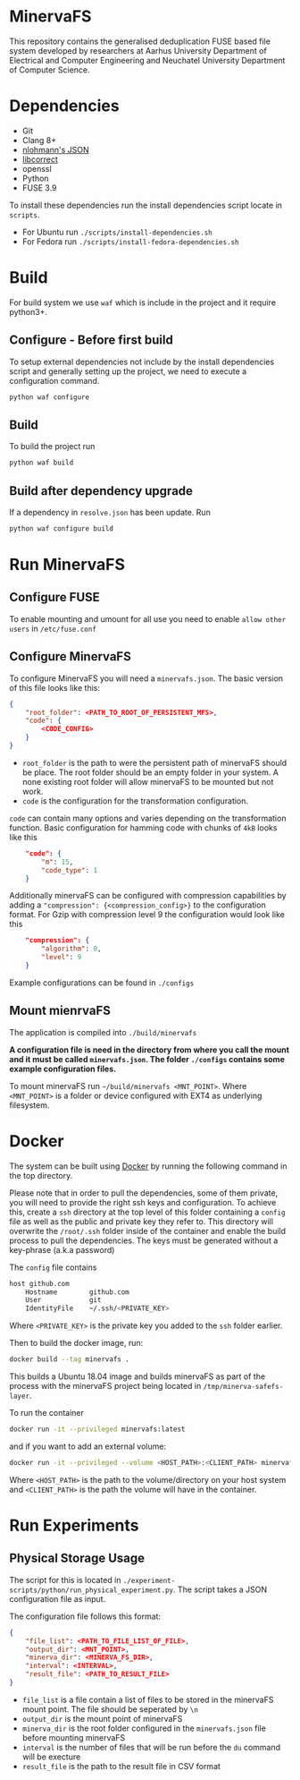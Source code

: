# MinervaFS 

This repository contains the generalised deduplication FUSE based file system developed by researchers at Aarhus University Department of Electrical and Computer Engineering and Neuchatel University Department of Computer Science. 

# Dependencies

- Git 
- Clang 8+ 
- [nlohmann's JSON](https://github.com/nlohmann/json) 
- [libcorrect](https://github.com/quiet/libcorrect)
- openssl
- Python
- FUSE 3.9

To install these dependencies run the install dependencies script locate in `scripts`. 

- For Ubuntu run `./scripts/install-dependencies.sh`
- For Fedora run `./scripts/install-fedora-dependencies.sh`

# Build 

For build system we use `waf` which is include in the project and it require python3+.

## Configure - Before first build

To setup external dependencies not include by the install dependencies script and generally setting up the project, we need to execute a configuration command. 


```bash
python waf configure
```

## Build 

To build the project run

```bash
python waf build

```

## Build after dependency upgrade

If a dependency in `resolve.json` has been update. Run 

```bash 
python waf configure build
```

# Run MinervaFS

## Configure FUSE 

To enable mounting and umount for all use you need to enable `allow other users` in `/etc/fuse.conf`

## Configure MinervaFS

To configure MinervaFS you will need a `minervafs.json`.
The basic version of this file looks like this: 

```json
{
    "root_folder": <PATH_TO_ROOT_OF_PERSISTENT_MFS>,
    "code": {
        <CODE_CONFIG>
    }
}
```

- `root_folder` is the path to were the persistent path of minervaFS should be place. 
The root folder should be an empty folder in your system. A none existing root folder will allow minervaFS to be mounted but not work. 
- `code` is the configuration for the transformation configuration. 

`code` can contain many options and varies depending on the transformation function.
Basic configuration for hamming code with chunks of `4kB` looks like this 

```json
    "code": {
        "m": 15,
        "code_type": 1
    }
```

Additionally minervaFS can be configured with compression capabilities by adding a `"compression": {<compression_config>}` to the configuration format. 
For Gzip with compression level 9 the configuration would look like this 

```json
    "compression": {
        "algorithm": 0,
        "level": 9
    }
```

Example configurations can be found in `./configs`

## Mount mienrvaFS 

The application is compiled into `./build/minervafs`

**A configuration file is need in the directory from where you call the mount and it must be called `minervafs.json`.
The folder `./configs` contains some example configuration files.** 

To mount minervaFS run `~/build/minervafs <MNT_POINT>`. 
Where `<MNT_POINT>` is a folder or device configured with EXT4 as underlying filesystem. 

# Docker 

The system can be built using [Docker](https://www.docker.com/) by running the following command in the top directory.

Please note that in order to pull the dependencies, some of them private, you will need to provide the right ssh keys and configuration.
To achieve this, create a `ssh` directory at the top level of this folder containing a `config` file as well as the public and private key they refer to.
This directory will overwrite the `/root/.ssh` folder inside of the container and enable the build process to pull the dependencies.
The keys must be generated without a key-phrase (a.k.a password) 

The `config` file contains 

```bash
host github.com
    Hostname        github.com
    User            git
    IdentityFile    ~/.ssh/<PRIVATE_KEY>
```

Where `<PRIVATE_KEY>` is the private key you added to the `ssh` folder earlier. 

Then to build the docker image, run: 

```bash
docker build --tag minervafs .
```

This builds a Ubuntu 18.04 image and builds minervaFS as part of the process with the minervaFS project being located in `/tmp/minerva-safefs-layer`. 

To run the container 

```bash
docker run -it --privileged minervafs:latest
```

and if you want to add an external volume: 

```bash
docker run -it --privileged --volume <HOST_PATH>:<CLIENT_PATH> minervafs:latest
```

Where `<HOST_PATH>` is the path to the volume/directory on your host system and `<CLIENT_PATH>` is the path the volume will have in the container.


# Run Experiments 

## Physical Storage Usage

The script for this is located in `./experiment-scripts/python/run_physical_experiment.py`.
The script takes a JSON configuration file as input. 

The configuration file follows this format:

```json
{
    "file_list": <PATH_TO_FILE_LIST_OF_FILE>,
    "output_dir": <MNT_POINT>,
    "minerva_dir": <MINERVA_FS_DIR>,
    "interval": <INTERVAL>,
    "result_file": <PATH_TO_RESULT_FILE>
}
```

- `file_list` is a file contain a list of files to be stored in the minervaFS mount point. The file should be seperated by `\n`
- `output_dir` is the mount point of minervaFS 
- `minerva_dir` is the root folder configured in the `minervafs.json` file before mounting minervaFS
- `interval` is the number of files that will be run before the `du` command will be execture 
- `result_file` is the path to the result file in CSV format



